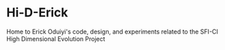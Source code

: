 # Hi-D-Erick
Home to Erick Oduiyi's code, design, and experiments related to the SFI-CI High Dimensional Evolution Project

